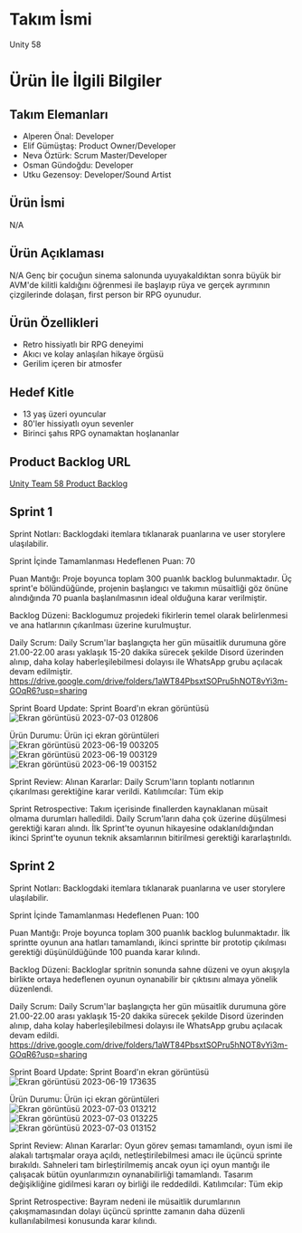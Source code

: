 # **Takım İsmi**
Unity 58

# Ürün İle İlgili Bilgiler

## Takım Elemanları
 
-   Alperen Önal: Developer
-   Elif Gümüştaş: Product Owner/Developer
-   Neva Öztürk: Scrum Master/Developer
-   Osman Gündoğdu: Developer
-   Utku Gezensoy: Developer/Sound Artist

## Ürün İsmi

N/A

## Ürün Açıklaması

N/A Genç bir çocuğun sinema salonunda uyuyakaldıktan sonra büyük bir AVM'de kilitli kaldığını öğrenmesi ile başlayıp rüya ve gerçek ayrımının çizgilerinde dolaşan,
first person bir RPG oyunudur.

## Ürün Özellikleri

 - Retro hissiyatlı bir RPG deneyimi
 - Akıcı ve kolay anlaşılan hikaye örgüsü
 - Gerilim içeren bir atmosfer

## Hedef Kitle

- 13 yaş üzeri oyuncular
- 80'ler hissiyatlı oyun sevenler
- Birinci şahıs RPG oynamaktan hoşlananlar
  
## Product Backlog URL

[Unity Team 58 Product Backlog ]([https://trello.com/w/ouau58])

## Sprint 1

Sprint Notları: Backlogdaki itemlara tıklanarak puanlarına ve user storylere ulaşılabilir. 

Sprint İçinde Tamamlanması Hedeflenen Puan: 70

Puan Mantığı: Proje boyunca toplam 300 puanlık backlog bulunmaktadır. Üç sprint'e bölündüğünde, projenin başlangıcı ve takımın müsaitliği göz önüne alındığında
70 puanla başlanılmasının ideal olduğuna karar verilmiştir. 

Backlog Düzeni: Backlogumuz projedeki fikirlerin temel olarak belirlenmesi ve ana hatlarının çıkarılması üzerine kurulmuştur.

Daily Scrum: Daily Scrum'lar başlangıçta her gün müsaitlik durumuna göre 21.00-22.00 arası yaklaşık 15-20 dakika sürecek şekilde Disord üzerinden alınıp, daha kolay haberleşilebilmesi dolayısı ile WhatsApp grubu açılacak devam edilmiştir. 
https://drive.google.com/drive/folders/1aWT84PbsxtSOPru5hNOT8vYi3m-GOqR6?usp=sharing

Sprint Board Update: Sprint Board'ın ekran görüntüsü
![Ekran görüntüsü 2023-07-03 012806](https://github.com/LordPenguen/OUA_Bootcamp/assets/119623211/afbcf351-4167-48b6-a225-a9c32eecb889)

Ürün Durumu: Ürün içi ekran görüntüleri
![Ekran görüntüsü 2023-06-19 003205](https://github.com/LordPenguen/OUA_Bootcamp/assets/119623211/dab86b2d-7033-4b3c-8579-0dfee1bc8f30)
![Ekran görüntüsü 2023-06-19 003129](https://github.com/LordPenguen/OUA_Bootcamp/assets/119623211/cf653e9c-9ebd-4e60-9bae-08be2213691e)
![Ekran görüntüsü 2023-06-19 003152](https://github.com/LordPenguen/OUA_Bootcamp/assets/119623211/df26103d-fe33-499d-90ea-6f00eae3a274)

Sprint Review: 
Alınan Kararlar: Daily Scrum'ların toplantı notlarının çıkarılması gerektiğine karar verildi. 
Katılımcılar: Tüm ekip

Sprint Retrospective: Takım içerisinde finallerden kaynaklanan müsait olmama durumları halledildi. Daily Scrum'ların daha çok üzerine düşülmesi gerektiği kararı alındı. İlk Sprint'te oyunun hikayesine odaklanıldığından ikinci Sprint'te oyunun teknik aksamlarının bitirilmesi gerektiği kararlaştırıldı. 



## Sprint 2

Sprint Notları: Backlogdaki itemlara tıklanarak puanlarına ve user storylere ulaşılabilir. 

Sprint İçinde Tamamlanması Hedeflenen Puan: 100

Puan Mantığı: Proje boyunca toplam 300 puanlık backlog bulunmaktadır. İlk sprintte oyunun ana hatları tamamlandı, ikinci sprintte bir prototip çıkılması gerektiği düşünüldüğünde 100 puanda karar kılındı.

Backlog Düzeni: Backloglar spritnin sonunda sahne düzeni ve oyun akışıyla birlikte ortaya hedeflenen oyunun oynanabilir bir çıktısını almaya yönelik düzenlendi.

Daily Scrum: Daily Scrum'lar başlangıçta her gün müsaitlik durumuna göre 21.00-22.00 arası yaklaşık 15-20 dakika sürecek şekilde Disord üzerinden alınıp, daha kolay haberleşilebilmesi dolayısı ile WhatsApp grubu açılacak devam edildi.
https://drive.google.com/drive/folders/1aWT84PbsxtSOPru5hNOT8vYi3m-GOqR6?usp=sharing

Sprint Board Update: Sprint Board'ın ekran görüntüsü
![Ekran görüntüsü 2023-06-19 173635](https://github.com/LordPenguen/OUA_Bootcamp/assets/119623211/89a04cb0-2e54-43eb-a08c-a1962e91a0d2)

Ürün Durumu: Ürün içi ekran görüntüleri
![Ekran görüntüsü 2023-07-03 013212](https://github.com/LordPenguen/OUA_Bootcamp/assets/119623211/7e0a1bfc-60c3-46df-88bd-911fcf22c7ea)
![Ekran görüntüsü 2023-07-03 013225](https://github.com/LordPenguen/OUA_Bootcamp/assets/119623211/bec2cac7-0c91-46f2-aab8-dae437b96f69)
![Ekran görüntüsü 2023-07-03 013152](https://github.com/LordPenguen/OUA_Bootcamp/assets/119623211/80b8780d-a5b0-4273-a857-db6d2c7a2722)

Sprint Review: 
Alınan Kararlar: Oyun görev şeması tamamlandı, oyun ismi ile alakalı tartışmalar oraya açıldı, netleştirilebilmesi amacı ile üçüncü sprinte bırakıldı. Sahneleri tam birleştirilmemiş ancak oyun içi oyun mantığı ile çalışacak bütün oyunlarımızın oynanabilirliği tamamlandı. Tasarım değişikliğine gidilmesi kararı oy birliği ile reddedildi. 
Katılımcılar: Tüm ekip

Sprint Retrospective: Bayram nedeni ile müsaitlik durumlarının çakışmamasından dolayı üçüncü sprintte zamanın daha düzenli kullanılabilmesi konusunda karar kılındı. 
